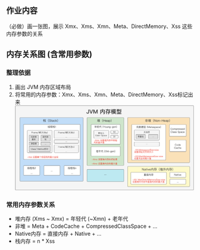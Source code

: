 ## 作业内容
（必做）画一张图，展示 Xmx、Xms、Xmn、Meta、DirectMemory、Xss 这些内存参数的关系

## 内存关系图 (含常用参数)
### 整理依据
1. 画出 JVM 内存区域布局
2. 将常用的内存参数：Xmx、Xms、Xmn、Meta、DirectMemory、Xss标记出来
![JVM内存模型整理图](JVM内存模型.png)
### 常用内存参数关系
- 堆内存 (Xms ~ Xmx) = 年轻代 (~Xmn) + 老年代
- 非堆 = Meta + CodeCache + CompressedClassSpace + ...
- Native内存 = 直接内存 + Native + ...
- 栈内存 = n * Xss

 



